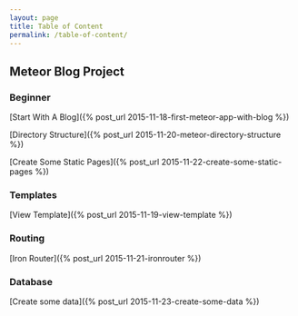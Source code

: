 ```yaml
---
layout: page
title: Table of Content
permalink: /table-of-content/
---
```


## Meteor Blog Project

### Beginner

[Start With A Blog]({% post_url 2015-11-18-first-meteor-app-with-blog %}) 

[Directory Structure]({% post_url 2015-11-20-meteor-directory-structure %}) 

[Create Some Static Pages]({% post_url 2015-11-22-create-some-static-pages %}) 

### Templates

[View Template]({% post_url 2015-11-19-view-template %}) 

<!-- [Event handling]()  -->

<!-- [Helper methods]()  -->

<!-- [Meteor methods]()  -->

<!-- [CRUD]()  -->

<!-- [Custom Login system]()  -->

### Routing

[Iron Router]({% post_url 2015-11-21-ironrouter %}) 

<!-- [Routing with Data]() -->

<!-- [Sessions]()  -->

### Database

[Create some data]({% post_url 2015-11-23-create-some-data %}) 

<!-- [Client side database verification]()  -->

<!-- [Server side database access via Mongo]()  -->

<!-- [Factory method to create initial database]()  -->

<!-- ### Testing -->

<!-- [BDD with Meteor]()  -->

<!-- ### Security -->

<!-- [Publish and Subscribe]()  -->

<!-- [Remove insecure packages]()  -->

<!-- ### Deployment -->

<!-- [Meteor Up to Digital Ocean]() -->

<!-- [External Database using Compose.io]()  -->

<!-- ### Packages -->

<!-- [Accounts sign up using Twitter, Facebook or Google]()  -->

<!-- [Roles for users]()  -->

<!-- [Notifications using Toastr and Flash Messages]()  -->

<!-- [Data verification using Collections2]()  -->

<!-- [Upload file using GridFS]()  -->

<!-- [Upload file to AWS S3]()  -->

<!-- [Admin Panel using Houston]()  -->

<!-- ### Mobile -->

<!-- [Adding iOS mobile platform]() -->

<!-- [Adding Android Mobile Platform]()   -->

<!-- [Email using MailGun]() -->

<!-- [Text messaging]()  -->

<!-- [Push notification]()  -->

<!-- [Check client activity]()  -->

<!-- [NPM packages]()  -->

<!-- [Dropzone]()  -->

